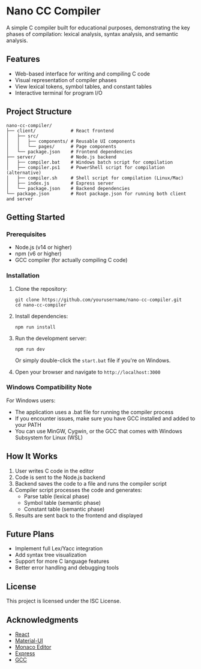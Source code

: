 # Nano CC Compiler

A simple C compiler built for educational purposes, demonstrating the key phases of compilation: lexical analysis, syntax analysis, and semantic analysis.

## Features

- Web-based interface for writing and compiling C code
- Visual representation of compiler phases
- View lexical tokens, symbol tables, and constant tables
- Interactive terminal for program I/O

## Project Structure

```
nano-cc-compiler/
├── client/             # React frontend
│   ├── src/
│   │   ├── components/ # Reusable UI components
│   │   └── pages/      # Page components
│   └── package.json    # Frontend dependencies
├── server/             # Node.js backend
│   ├── compiler.bat    # Windows batch script for compilation
│   ├── compiler.ps1    # PowerShell script for compilation (alternative)
│   ├── compiler.sh     # Shell script for compilation (Linux/Mac)
│   ├── index.js        # Express server
│   └── package.json    # Backend dependencies
└── package.json        # Root package.json for running both client and server
```

## Getting Started

### Prerequisites

- Node.js (v14 or higher)
- npm (v6 or higher)
- GCC compiler (for actually compiling C code)

### Installation

1. Clone the repository:
   ```
   git clone https://github.com/yourusername/nano-cc-compiler.git
   cd nano-cc-compiler
   ```

2. Install dependencies:
   ```
   npm run install
   ```

3. Run the development server:
   ```
   npm run dev
   ```
   Or simply double-click the `start.bat` file if you're on Windows.

4. Open your browser and navigate to `http://localhost:3000`

### Windows Compatibility Note

For Windows users:
- The application uses a .bat file for running the compiler process
- If you encounter issues, make sure you have GCC installed and added to your PATH
- You can use MinGW, Cygwin, or the GCC that comes with Windows Subsystem for Linux (WSL)

## How It Works

1. User writes C code in the editor
2. Code is sent to the Node.js backend
3. Backend saves the code to a file and runs the compiler script
4. Compiler script processes the code and generates:
   - Parse table (lexical phase)
   - Symbol table (semantic phase)
   - Constant table (semantic phase)
5. Results are sent back to the frontend and displayed

## Future Plans

- Implement full Lex/Yacc integration
- Add syntax tree visualization
- Support for more C language features
- Better error handling and debugging tools

## License

This project is licensed under the ISC License.

## Acknowledgments

- [React](https://reactjs.org/)
- [Material-UI](https://mui.com/)
- [Monaco Editor](https://microsoft.github.io/monaco-editor/)
- [Express](https://expressjs.com/)
- [GCC](https://gcc.gnu.org/) 